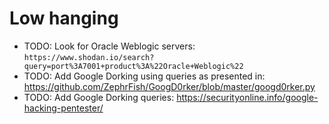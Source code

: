 # Low hanging

* TODO: Look for Oracle Weblogic servers: `https://www.shodan.io/search?query=port%3A7001+product%3A%22Oracle+Weblogic%22`
* TODO: Add Google Dorking using queries as presented in: https://github.com/ZephrFish/GoogD0rker/blob/master/googd0rker.py
* TODO: Add Google Dorking queries: https://securityonline.info/google-hacking-pentester/
